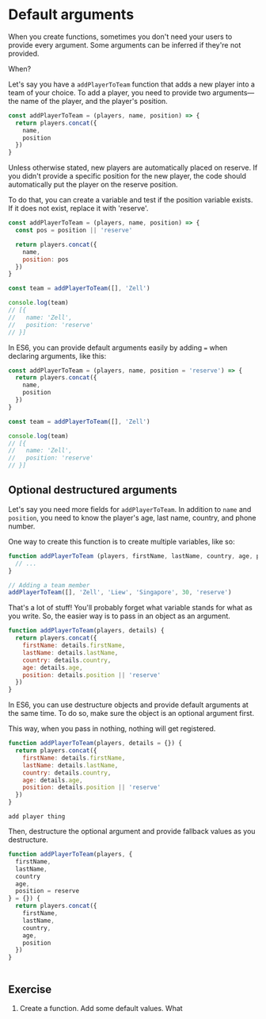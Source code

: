# Default arguments

When you create functions, sometimes you don't need your users to provide every argument. Some arguments can be inferred if they're not provided.

When?

Let's say you have a `addPlayerToTeam` function that adds a new player into a team of your choice. To add a player, you need to provide two arguments—the name of the player, and the player's position.

```js
const addPlayerToTeam = (players, name, position) => {
  return players.concat({
    name,
    position
  })
}
```

Unless otherwise stated, new players are automatically placed on reserve. If you didn't provide a specific position for the new player, the code should automatically put the player on the reserve position.

To do that, you can create a variable and test if the position variable exists. If it does not exist, replace it with 'reserve'.

```js
const addPlayerToTeam = (players, name, position) => {
  const pos = position || 'reserve'

  return players.concat({
    name,
    position: pos
  })
}
```

```js
const team = addPlayerToTeam([], 'Zell')

console.log(team)
// [{
//   name: 'Zell',
//   position: 'reserve'
// }]
```

In ES6, you can provide default arguments easily by adding `=` when declaring arguments, like this:

```js
const addPlayerToTeam = (players, name, position = 'reserve') => {
  return players.concat({
    name,
    position
  })
}
```

```js
const team = addPlayerToTeam([], 'Zell')

console.log(team)
// [{
//   name: 'Zell',
//   position: 'reserve'
// }]
```

## Optional destructured arguments

Let's say you need more fields for `addPlayerToTeam`. In addition to `name` and `position`, you need to know the player's age, last name, country, and phone number.

One way to create this function is to create multiple variables, like so:

```js
function addPlayerToTeam (players, firstName, lastName, country, age, position) {
  // ...
}

// Adding a team member
addPlayerToTeam([], 'Zell', 'Liew', 'Singapore', 30, 'reserve')
```

That's a lot of stuff! You'll probably forget what variable stands for what as you write. So, the easier way is to pass in an object as an argument.

```js
function addPlayerToTeam(players, details) {
  return players.concat({
    firstName: details.firstName,
    lastName: details.lastName,
    country: details.country,
    age: details.age,
    position: details.position || 'reserve'
  })
}
```

In ES6, you can use destructure objects and provide default arguments at the same time. To do so, make sure the object is an optional argument first.

This way, when you pass in nothing, nothing will get registered.

```js
function addPlayerToTeam(players, details = {}) {
  return players.concat({
    firstName: details.firstName,
    lastName: details.lastName,
    country: details.country,
    age: details.age,
    position: details.position || 'reserve'
  })
}
```

```
add player thing
```

Then, destructure the optional argument and provide fallback values as you destructure.

```js
function addPlayerToTeam(players, {
  firstName,
  lastName,
  country
  age,
  position = reserve
} = {}) {
  return players.concat({
    firstName,
    lastName,
    country,
    age,
    position
  })
}
```

```
```

## Exercise

1. Create a function. Add some default values. What